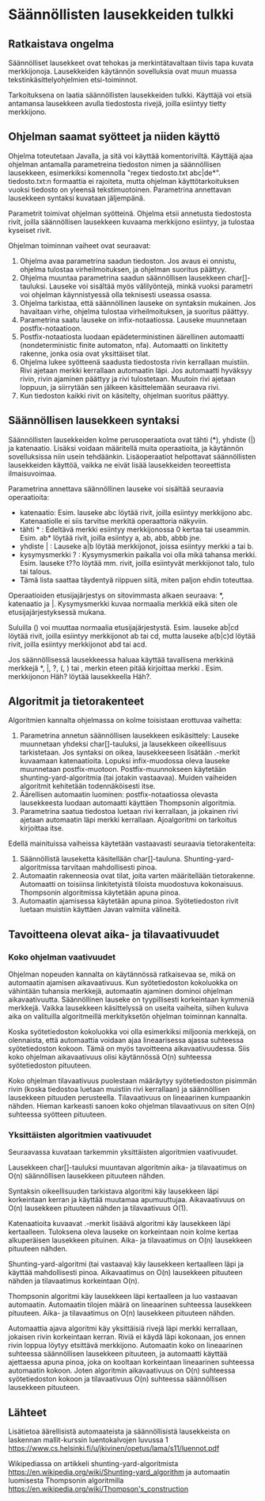 # Säännöllisten lausekkeiden tulkki
## Ratkaistava ongelma
Säännölliset lausekkeet ovat tehokas ja merkintätavaltaan tiivis tapa kuvata merkkijonoja. Lausekkeiden käytännön sovelluksia ovat muun muassa tekstinkäsittelyohjelmien etsi-toiminnot.

Tarkoituksena on laatia säännöllisten lausekkeiden tulkki. Käyttäjä voi etsiä antamansa lausekkeen avulla tiedostosta rivejä, joilla esiintyy tietty merkkijono.
## Ohjelman saamat syötteet ja niiden käyttö
Ohjelma toteutetaan Javalla, ja sitä voi käyttää komentoriviltä. Käyttäjä ajaa ohjelman antamalla parametreina tiedoston nimen ja säännöllisen lausekkeen, esimerkiksi komennolla "regex tiedosto.txt abc|de*". tiedosto.txt:n formaattia ei rajoiteta, mutta ohjelman käyttötarkoituksen vuoksi tiedosto on yleensä tekstimuotoinen. Parametrina annettavan lausekkeen syntaksi kuvataan jäljempänä.

Parametrit toimivat ohjelman syötteinä. Ohjelma etsii annetusta tiedostosta rivit, joilla säännöllisen lausekkeen kuvaama merkkijono esiintyy, ja tulostaa kyseiset rivit.

Ohjelman toiminnan vaiheet ovat seuraavat:

1. Ohjelma avaa parametrina saadun tiedoston. Jos avaus ei onnistu, ohjelma tulostaa virheilmoituksen, ja ohjelman suoritus päättyy.
2. Ohjelma muuntaa parametrina saadun säännöllisen lausekkeen char[]-tauluksi. Lauseke voi sisältää myös välilyöntejä, minkä vuoksi parametri voi ohjelman käynnistyessä olla teknisesti useassa osassa.
3. Ohjelma tarkistaa, että säännöllinen lauseke on syntaksin mukainen. Jos havaitaan virhe, ohjelma tulostaa virheilmoituksen, ja suoritus päättyy.
4. Parametrina saatu lauseke on infix-notaatiossa. Lauseke muunnetaan postfix-notaatioon.
5. Postfix-notaatiosta luodaan epädeterministinen äärellinen automaatti (nondeterministic finite automaton, nfa). Automaatti on linkitetty rakenne, jonka osia ovat yksittäiset tilat.
6. Ohjelma lukee syötteenä saadusta tiedostosta rivin kerrallaan muistiin. Rivi ajetaan merkki kerrallaan automaatin läpi. Jos automaatti hyväksyy rivin, rivin ajaminen päättyy ja rivi tulostetaan. Muutoin rivi ajetaan loppuun, ja siirrytään sen jälkeen käsittelemään seuraava rivi.
7. Kun tiedoston kaikki rivit on käsitelty, ohjelman suoritus päättyy.
## Säännöllisen lausekkeen syntaksi
Säännöllisten lausekkeiden kolme perusoperaatiota ovat tähti (*), yhdiste (|) ja katenaatio. Lisäksi voidaan määritellä muita operaatioita, ja käytännön sovelluksissa niin usein tehdäänkin. Lisäoperaatiot helpottavat säännöllisten lausekkeiden käyttöä, vaikka ne eivät lisää lausekkeiden teoreettista ilmaisuvoimaa.

Parametrina annettava säännöllinen lauseke voi sisältää seuraavia operaatioita:
- katenaatio: Esim. lauseke abc löytää rivit, joilla esiintyy merkkijono abc. Katenaatiolle ei siis tarvitse merkitä operaattoria näkyviin.
- tähti * : Edeltävä merkki esiintyy merkkijonossa 0 kertaa tai useammin. Esim. ab* löytää rivit, joilla esiintyy a, ab, abb, abbb jne.
- yhdiste | : Lauseke a|b löytää merkkijonot, joissa esiintyy merkki a tai b.
- kysymysmerkki ? : Kysymysmerkin paikalla voi olla mikä tahansa merkki. Esim. lauseke t??o löytää mm. rivit, joilla esiintyvät merkkijonot talo, tulo tai talous.
- Tämä lista saattaa täydentyä riippuen siitä, miten paljon ehdin toteuttaa.

Operaatioiden etusijajärjestys on sitovimmasta alkaen seuraava: *, katenaatio ja |. Kysymysmerkki kuvaa normaalia merkkiä eikä siten ole etusijajärjestyksessä mukana.

Suluilla () voi muuttaa normaalia etusijajärjestystä. Esim. lauseke ab|cd löytää rivit, joilla esiintyy merkkijonot ab tai cd, mutta lauseke a(b|c)d löytää rivit, joilla esiintyy merkkijonot abd tai acd.

Jos säännöllisessä lausekkeessa haluaa käyttää tavallisena merkkinä merkkejä *, |, ?, (, ) tai \, merkin eteen pitää kirjoittaa merkki \. Esim. merkkijonon Häh? löytää lausekkeella Häh\?.

## Algoritmit ja tietorakenteet
Algoritmien kannalta ohjelmassa on kolme toisistaan erottuvaa vaihetta:

1. Parametrina annetun säännöllisen lausekkeen esikäsittely: Lauseke muunnetaan yhdeksi char[]-tauluksi, ja lausekkeen oikeellisuus tarkistetaan. Jos syntaksi on oikea, lausekkeeseen lisätään .-merkit kuvaamaan katenaatioita. Lopuksi infix-muodossa oleva lauseke muunnetaan postfix-muotoon. Postfix-muunnokseen käytetään shunting-yard-algoritmia (tai jotakin vastaavaa). Muiden vaiheiden algoritmit kehitetään todennäköisesti itse.
2. Äärellisen automaatin luominen: postfix-notaatiossa olevasta lausekkeesta luodaan automaatti käyttäen Thompsonin algoritmia.
3. Parametrina saatua tiedostoa luetaan rivi kerrallaan, ja jokainen rivi ajetaan automaatin läpi merkki kerrallaan. Ajoalgoritmi on tarkoitus kirjoittaa itse.

Edellä mainituissa vaiheissa käytetään vastaavasti seuraavia tietorakenteita:

1. Säännöllistä lauseketta käsitellään char[]-tauluna. Shunting-yard-algoritmissa tarvitaan mahdollisesti pinoa.
2. Automaatin rakenneosia ovat tilat, joita varten määritellään tietorakenne. Automaatti on toisiinsa linkitetyistä tiloista muodostuva kokonaisuus. Thompsonin algoritmissa käytetään apuna pinoa.
3. Automaatin ajamisessa käytetään apuna pinoa. Syötetiedoston rivit luetaan muistiin käyttäen Javan valmiita välineitä.
## Tavoitteena olevat aika- ja tilavaativuudet
### Koko ohjelman vaativuudet
Ohjelman nopeuden kannalta on käytännössä ratkaisevaa se, mikä on automaatin ajamisen aikavaativuus. Kun syötetiedoston kokoluokka on vähintään tuhansia merkkejä, automaatin ajaminen dominoi ohjelman aikavaativuutta. Säännöllinen lauseke on tyypillisesti korkeintaan kymmeniä merkkejä. Vaikka lausekkeen käsittelyssä on useita vaiheita, siihen kuluva aika on valituilla algoritmeillä merkityksetön ohjelman toiminnan kannalta.

Koska syötetiedoston kokoluokka voi olla esimerkiksi miljoonia merkkejä, on olennaista, että automaattia voidaan ajaa lineaarisessa ajassa suhteessa syötetiedoston kokoon. Tämä on myös tavoitteena aikavaativuudessa. Siis koko ohjelman aikavaativuus olisi käytännössä O(n) suhteessa syötetiedoston pituuteen.

Koko ohjelman tilavaativuus puolestaan määräytyy syötetiedoston pisimmän rivin (koska tiedostoa luetaan muistiin rivi kerrallaan) ja säännöllisen lausekkeen pituuden perusteella. Tilavaativuus on lineaarinen kumpaankin nähden. Hieman karkeasti sanoen koko ohjelman tilavaativuus on siten O(n) suhteessa syötteen pituuteen.
### Yksittäisten algoritmien vaativuudet
Seuraavassa kuvataan tarkemmin yksittäisten algoritmien vaativuudet.

Lausekkeen char[]-tauluksi muuntavan algoritmin aika- ja tilavaatimus on O(n) säännöllisen lausekkeen pituuteen nähden.

Syntaksin oikeellisuuden tarkistava algoritmi käy lausekkeen läpi korkeintaan kerran ja käyttää muutamaa apumuuttujaa. Aikavaativuus on O(n) lausekkeen pituuteen nähden ja tilavaativuus O(1).

Katenaatioita kuvaavat .-merkit lisäävä algoritmi käy lausekkeen läpi kertaalleen. Tuloksena oleva lauseke on korkeintaan noin kolme kertaa alkuperäisen lausekkeen pituinen. Aika- ja tilavaatimus on O(n) lausekkeen pituuteen nähden.

Shunting-yard-algoritmi (tai vastaava) käy lausekkeen kertaalleen läpi ja käyttää mahdollisesti pinoa. Aikavaatimus on O(n) lausekkeen pituuteen nähden ja tilavaatimus korkeintaan O(n).

Thompsonin algoritmi käy lausekkeen läpi kertaalleen ja luo vastaavan automaatin. Automaatin tilojen määrä on lineaarinen suhteessa lausekkeen pituuteen. Aika- ja tilavaatimus on O(n) lausekkeen pituuteen nähden.

Automaattia ajava algoritmi käy yksittäisiä rivejä läpi merkki kerrallaan, jokaisen rivin korkeintaan kerran. Riviä ei käydä läpi kokonaan, jos ennen rivin loppua löytyy etsittävä merkkijono. Automaatin koko on lineaarinen suhteessa säännöllisen lausekkeen pituuteen, ja automaatti käyttää ajettaessa apuna pinoa, joka on kooltaan korkeintaan lineaarinen suhteessa automaatin kokoon. Joten algoritmin aikavaativuus on O(n) suhteessa syötetiedoston kokoon ja tilavaativuus O(n) suhteessa säännöllisen lausekkeen pituuteen.
## Lähteet
Lisätietoa äärellisistä automaateista ja säännöllisistä lausekkeista on laskennan mallit-kurssin luentokalvojen luvussa 1 <https://www.cs.helsinki.fi/u/jkivinen/opetus/lama/s11/luennot.pdf>

Wikipediassa on artikkeli shunting-yard-algoritmista <https://en.wikipedia.org/wiki/Shunting-yard_algorithm>
ja automaatin luomisesta Thompsonin algoritmilla <https://en.wikipedia.org/wiki/Thompson's_construction>

